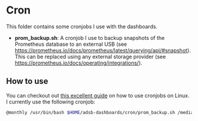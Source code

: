 # Cron

This folder contains some cronjobs I use with the dashboards.

-   **prom_backup.sh**: A cronjob I use to backup snapshots of the Prometheus database to an external USB (see <https://prometheus.io/docs/prometheus/latest/querying/api/#snapshot>). This can be replaced using any external storage provider (see <https://prometheus.io/docs/operating/integrations/>).

## How to use

You can checkout out [this excellent guide](https://www.cyberciti.biz/faq/how-do-i-add-jobs-to-cron-under-linux-or-unix-oses/) on how to use cronjobs on Linux. I currently use the following cronjob:

```bash
@monthly /usr/bin/bash $HOME/adsb-dashboards/cron/prom_backup.sh /media/$USER/<DISK_NAME>/backups/prometheus/adsb-dashboards
```
